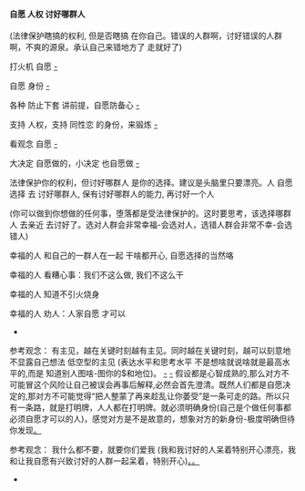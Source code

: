 
#### 自愿 人权 讨好哪群人

(法律保护瞎搞的权利, 但是否瞎搞 在你自己。错误的人群啊，讨好错误的人群啊，不爽的源泉。承认自己来错地方了 走就好了)

打火机 自愿 [-](https://github.com/7900ms/000nottheater_deserted_systemlibrary/blob/master/supplementary/chain-打火机补充.md)

自愿 身份 [-](https://github.com/7900ms/000nottheater_deserted_systemlibrary/blob/master/supplementary/week-更上镜.md#红色人士也会摆POSE。有“这副好身躯-赋予其意义”的--身份的对抗-和红色人士对抗)

各种 防止下套 讲前提，自愿防备心 [-](https://github.com/7900ms/000nottheater_deserted_systemsoftware/blob/master/local-lightshelf/羊圈.md#羊圈,三人格)

支持 人权，支持 同性恋 的身份，来锻炼 [-](https://github.com/7900ms/000nottheater_deserted_systemlibrary/blob/master/supplementary/M值(风采值).md)

看观念 自愿 [-](https://www.v2ex.com/notes/28797#车马不动-观念先行--看着很累的-不想看)

大决定 自愿做的，小决定 也自愿做 [-](https://github.com/7900ms/000nottheater_deserted_systemlibrary/blob/master/supplementary/chain-意图-攥紧钱2.md)

法律保护你的权利，但讨好哪群人 是你的选择。建议是头脑里只要漂亮。人 自愿选择 去 讨好哪群人, 保有讨好哪群人的能力, 再讨好一个人

(你可以做到你想做的任何事，堕落都是受法律保护的。这时要思考，该选择哪群人 去亲近 去讨好了。选对人群会非常幸福-会选对人，选错人群会非常不幸-会选错人)

幸福的人 和自己的一群人在一起 干啥都开心, 自愿选择的当然咯

幸福的人 看糟心事：我们不这么做, 我们不这么干

幸福的人 知道不引火烧身

幸福的人 劝人：人家自愿 才可以

-

参考观念：
有主见，越在关键时刻越有主见。同时越在关键时刻，越可以刻意地不显露自己想法 低空型的主见 (表达水平和思考水平 不是想啥就说啥就是最高水平的,而是 知道别人图啥-图你的$和地位)。 [-](https://github.com/7900ms/000nottheater_deserted_systemlibrary/blob/master/supplementary/chain-打火机2.md#如果对方是故意的，那么你犯冲会很危险，等于上套) [-](https://github.com/7900ms/000nottheater_deserted_systemlibrary/blob/master/supplementary/chain-打火机.md#只要形成意向，一旦暴露就就会受到攻击) 假设都是心智成熟的,那么对方不可能冒这个风险让自己被误会再事后解释,必然会首先澄清。既然人们都是自愿决定的,那对方不可能觉得“把人整蒙了再来趁乱让你萎受”是一条可走的路。所以只有一条路，就是打明牌，人人都在打明牌。就必须明确身份(自己是个做任何事都必须自愿才可以的人)，感觉对方是不是故意的，想象对方的新身份-极度明确但待你发现[。](http://w/觉得你有毒的那我不会信一个字.有毒的人那本质就是你会伤害我-识破并躲开就是我不上套)

参考观念：
我什么都不要，就要你们爱我 (我和我讨好的人呆着特别开心漂亮，我和让我自愿有兴致讨好的人群一起呆着，特别开心)[。](https://youtu.be/e9wAbh88d4U?t=3m24s#没有感觉-和没有感觉的人群里呆着-太糟糕了--自己没有感觉-糟糕--本可以很多空间供entertainment的-来亲亲抱抱啊###而且如果你不知道自己作为一个一般人想和一个人亲亲抱抱的感觉-和对应举动表现,你怎么知道别人的某举动想不想和你亲亲抱抱啊)[。](http://w/#小娃娃和小娃娃放得开地展现玩耍-ohno赤裸特工把sex当作武器-what-kind-of-miserable-life-theyHave。注意小娃娃也是从娃娃群里挑的一个平均好看不赖的人和好时机)

-
